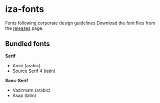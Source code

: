 # iza-fonts
Fonts following corporate design guidelines
Download the font files from the [releases](https://github.com/izaachen/iza-fonts/releases) page.

## Bundled fonts
**Serif**
- Amiri (arabic)
- Source Serif 4 (latin)

**Sans-Serif**
- Vazirmatn (arabic)
- Asap (latin)
